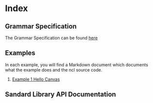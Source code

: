 # Index

## Grammar Specification
The Grammar Specification can be found [here](./grammar/grammar.md)

## Examples
In each example, you will find a Markdown document which documents what the
example does and the ncl source code.
  1) [Example 1 Hello Canvas](./example_001/hello_canvas.md)

## Sandard Library API Documentation
